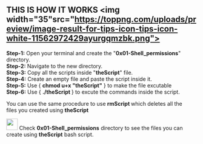 ## THIS IS HOW IT WORKS <img width="35"src="https://toppng.com/uploads/preview/image-result-for-tips-icon-tips-icon-white-11562972429ayurgqmzbk.png">

<p> 
<b> Step-1:</b> Open your terminal and create the "<b>0x01-Shell_permissions</b>" directory. </br>
<b> Step-2:</b> Navigate to the new directory. </br>
<b> Step-3:</b> Copy all the scripts inside "<b>theScript</b>" file. </br>
<b> Step-4:</b> Create an empty file and paste the script inside it. </br>
<b> Step-5:</b> Use { <b>chmod u+x "theScript"</b> } to make the file excutable </br>
<b> Step-6:</b> Use { <b>./theScript </b>} to excute the commands inside the script. </br>

You can use the same procedure to use <b> rmScript </b> which deletes all the </br> files you created using <b>theScript</b></br>

<img width="30" src="https://www.pinclipart.com/picdir/middle/562-5626043_index-finger-pointing-black-and-white-finger-clipart.png">  Check <b>0x01-Shell_permissions</b> directory to see the files you can create using <b>theScript</b> bash script. 

</p>

